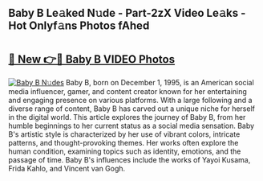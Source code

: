 ## Baby B Le𝚊ked N𝚞de - Part-2zX Video Le𝚊ks - Hot Onlyf𝚊ns Photos fAhed

# <h2><a href="http://ac4540.deff.icu/?id=Baby+B">🔗 New 👉🔴 Baby B VIDEO Photos</a></h2>

[![Baby B N𝚞des](https://i.imgur.com/rIISA9y.gif)](http://ac4540.deff.icu/?id=Baby+B)
Baby B, born on December 1, 1995, is an American social media influencer, gamer, and content creator known for her entertaining and engaging presence on various platforms. With a large following and a diverse range of content, Baby B has carved out a unique niche for herself in the digital world. This article explores the journey of Baby B, from her humble beginnings to her current status as a social media sensation. Baby B's artistic style is characterized by her use of vibrant colors, intricate patterns, and thought-provoking themes. Her works often explore the human condition, examining topics such as identity, emotions, and the passage of time. Baby B's influences include the works of Yayoi Kusama, Frida Kahlo, and Vincent van Gogh.
